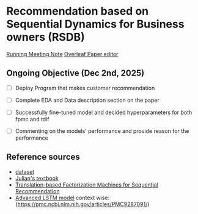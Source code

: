 # Recommendation based on Sequential Dynamics for Business owners (RSDB)
[Running Meeting Note](https://docs.google.com/document/d/1wip-kDJHyLVldHFIrES-p2NLOI2Qk7_ww8qfhiIvoc4/edit?usp=sharing)
[Overleaf Paper editor](https://www.overleaf.com/project/6747b9894eb6b872537547be)

## Ongoing Objective (Dec 2nd, 2025)
- [ ] Deploy Program that makes customer recommendation
- [ ] Complete EDA and Data description section on the paper
- [ ] Successfully fine-tuned model and decided hyperparameters for both fpmc and tdlf
- [ ] Commenting on the models' performance and provide reason for the performance


## Reference sources
- [dataset](https://cseweb.ucsd.edu/~jmcauley/datasets.html#google_local)
- [Julian's textbook](https://cseweb.ucsd.edu/~jmcauley/pml/pml_book.pdf)
- [Translation-based Factorization Machines for Sequential
Recommendation](https://cseweb.ucsd.edu/~jmcauley/pdfs/recsys18a.pdf)
- [Advanced LSTM model](https://github.com/nijianmo/fit-rec)
context wise:
(https://pmc.ncbi.nlm.nih.gov/articles/PMC9287091/)
